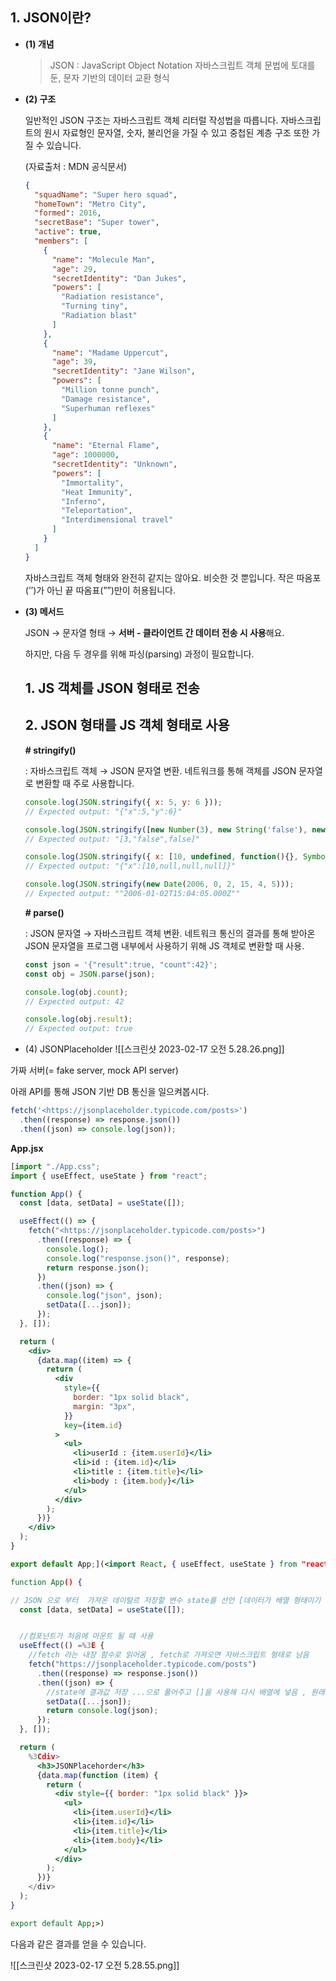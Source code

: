 
## 1. JSON이란?

-   **(1) 개념**
    
    > JSON : JavaScript Object Notation 자바스크립트 객체 문법에 토대를 둔, 문자 기반의 데이터 교환 형식
    
-   **(2) 구조**
    
    일반적인 JSON 구조는 자바스크립트 객체 리터럴 작성법을 따릅니다. 자바스크립트의 원시 자료형인 문자열, 숫자, 불리언을 가질 수 있고 중첩된 계층 구조 또한 가질 수 있습니다.
    
    (자료출처 : MDN 공식문서)
    
    ```json
    {
      "squadName": "Super hero squad",
      "homeTown": "Metro City",
      "formed": 2016,
      "secretBase": "Super tower",
      "active": true,
      "members": [
        {
          "name": "Molecule Man",
          "age": 29,
          "secretIdentity": "Dan Jukes",
          "powers": [
            "Radiation resistance",
            "Turning tiny",
            "Radiation blast"
          ]
        },
        {
          "name": "Madame Uppercut",
          "age": 39,
          "secretIdentity": "Jane Wilson",
          "powers": [
            "Million tonne punch",
            "Damage resistance",
            "Superhuman reflexes"
          ]
        },
        {
          "name": "Eternal Flame",
          "age": 1000000,
          "secretIdentity": "Unknown",
          "powers": [
            "Immortality",
            "Heat Immunity",
            "Inferno",
            "Teleportation",
            "Interdimensional travel"
          ]
        }
      ]
    }
    ```
    
    자바스크립트 객체 형태와 완전히 같지는 않아요. 비슷한 것 뿐입니다. 작은 따옴포(’’)가 아닌 끝 따옴표(””)만이 허용됩니다.
    
-   **(3) 메서드**
    
    JSON → 문자열 형태 → **서버 - 클라이언트 간 데이터 전송 시 사용**해요.
    
    하지만, 다음 두 경우를 위해 파싱(parsing) 과정이 필요합니다.
    
    ## 1.  JS 객체를 JSON 형태로 전송
    ## 2.  JSON 형태를 JS 객체 형태로 사용
    
    **# stringify()**
    
    : 자바스크립트 객체 → JSON 문자열 변환. 네트워크를 통해 객체를 JSON 문자열로 변환할 때 주로 사용합니다.
    
    ```jsx
    console.log(JSON.stringify({ x: 5, y: 6 }));
    // Expected output: "{"x":5,"y":6}"
    
    console.log(JSON.stringify([new Number(3), new String('false'), new Boolean(false)]));
    // Expected output: "[3,"false",false]"
    
    console.log(JSON.stringify({ x: [10, undefined, function(){}, Symbol('')] }));
    // Expected output: "{"x":[10,null,null,null]}"
    
    console.log(JSON.stringify(new Date(2006, 0, 2, 15, 4, 5)));
    // Expected output: ""2006-01-02T15:04:05.000Z""
    ```
    
    **# parse()**
    
    : JSON 문자열 → 자바스크립트 객체 변환. 네트워크 통신의 결과를 통해 받아온 JSON 문자열을 프로그램 내부에서 사용하기 위해 JS 객체로 변환할 때 사용.
    
    ```jsx
    const json = '{"result":true, "count":42}';
    const obj = JSON.parse(json);
    
    console.log(obj.count);
    // Expected output: 42
    
    console.log(obj.result);
    // Expected output: true
    ```
    
-   (4) JSONPlaceholder
  ![[스크린샷 2023-02-17 오전 5.28.26.png]]
 
  가짜 서버(= fake server, mock API server)

아래 API를 통해 JSON 기반 DB 통신을 일으켜봅시다.

```jsx
fetch('<https://jsonplaceholder.typicode.com/posts>')
  .then((response) => response.json())
  .then((json) => console.log(json));
```

**App.jsx**
```jsx
[import "./App.css";
import { useEffect, useState } from "react";

function App() {
  const [data, setData] = useState([]);

  useEffect(() => {
    fetch("<https://jsonplaceholder.typicode.com/posts>")
      .then((response) => {
        console.log();
        console.log("response.json()", response);
        return response.json();
      })
      .then((json) => {
        console.log("json", json);
        setData([...json]);
      });
  }, []);

  return (
    <div>
      {data.map((item) => {
        return (
          <div
            style={{
              border: "1px solid black",
              margin: "3px",
            }}
            key={item.id}
          >
            <ul>
              <li>userId : {item.userId}</li>
              <li>id : {item.id}</li>
              <li>title : {item.title}</li>
              <li>body : {item.body}</li>
            </ul>
          </div>
        );
      })}
    </div>
  );
}

export default App;](<import React, { useEffect, useState } from "react";

function App() {

// JSON 으로 부터  가져온 데이털르 저장할 변수 state를 선언 [데이터가 배열 형태이기 때문에 기본값에 배열을 넣어줌]
  const [data, setData] = useState([]);


  //컴포넌트가 처음에 마운트 될 때 사용 
  useEffect(() =%3E {
    //fetch 라는 내장 함수로 읽어옴 , fetch로 가져오면 자바스크립트 형태로 남음
    fetch("https://jsonplaceholder.typicode.com/posts")
      .then((response) => response.json())
      .then((json) => {
        //state에 결과값 저장 ...으로 풀어주고 []을 사용해 다시 배열에 넣음 , 원래 배열이었으니까
        setData([...json]);
        return console.log(json);
      });
  }, []);

  return (
    %3Cdiv>
      <h3>JSONPlacehorder</h3>
      {data.map(function (item) {
        return (
          <div style={{ border: "1px solid black" }}>
            <ul>
              <li>{item.userId}</li>
              <li>{item.id}</li>
              <li>{item.title}</li>
              <li>{item.body}</li>
            </ul>
          </div>
        );
      })}
    </div>
  );
}

export default App;>)
```

다음과 같은 결과를 얻을 수 있습니다.

![[스크린샷 2023-02-17 오전 5.28.55.png]]
